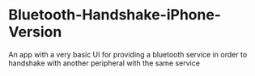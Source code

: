 # Bluetooth-Handshake-iPhone-Version
An app with a very basic UI for providing a bluetooth service in order to handshake with another peripheral with the same service
